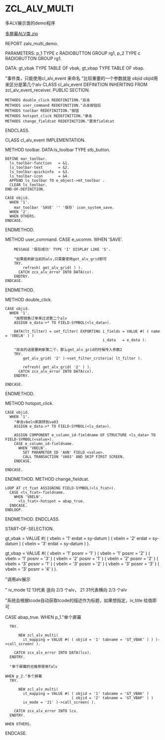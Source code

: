 # ZCL_ALV_MULTI
多ALV展示类的demo程序

[多屏幕ALV类.zip](https://github.com/Limiter-hao/ZCL_ALV_MULTI/files/7683254/ALV.zip)

REPORT zalv_multi_demo.

PARAMETERS: p_1 TYPE c RADIOBUTTON GROUP rg1,
            p_2 TYPE c RADIOBUTTON GROUP rg1.

DATA: gt_vbak TYPE TABLE OF vbak,
      gt_vbap TYPE TABLE OF vbap.

"事件类，只能使用cl_alv_event 来命名
"比较重要的一个参数就是 objid objid用来区分是第几个alv
CLASS cl_alv_event DEFINITION INHERITING FROM zcl_alv_event_receiver.
  PUBLIC SECTION.

    METHODS double_click REDEFINITION."双击
    METHODS user_command REDEFINITION."点击按钮后
    METHODS toolbar REDEFINITION."按钮
    METHODS hotspot_click REDEFINITION."单击
    METHODS change_fieldcat REDEFINITION."更改fieldcat

ENDCLASS.

CLASS cl_alv_event IMPLEMENTATION.

  METHOD toolbar.
    DATA:ls_toolbar TYPE stb_button.

    DEFINE mar_toolbar.
      ls_toolbar-function   = &1.
      ls_toolbar-text       = &2.
      ls_toolbar-quickinfo  = &3.
      ls_toolbar-icon       = &4.
      APPEND ls_toolbar TO e_object->mt_toolbar .
      CLEAR ls_toolbar.
    END-OF-DEFINITION.

    CASE objid.
      WHEN '1'.
        mar_toolbar 'SAVE' '' '保存' icon_system_save.
      WHEN '2'.
      WHEN OTHERS.
    ENDCASE.
  ENDMETHOD.

  METHOD user_command.
    CASE e_ucomm.
      WHEN 'SAVE'.

        MESSAGE '保存成功' TYPE 'I' DISPLAY LIKE 'S'.

        "如果是刷新当前的alv,只需要使用get_alv_grid即可
        TRY.
            refresh( get_alv_grid( ) ).
          CATCH zcx_alv_error INTO DATA(cx).
        ENDTRY.
    ENDCASE.
  ENDMETHOD.

  METHOD double_click.

    CASE objid.
      WHEN '1'.
        "按照销售订单来过滤第二个alv
        ASSIGN e_data->* TO FIELD-SYMBOL(<ls_data>).

        DATA(lt_filter) = set_filter( EXPORTING i_fields = VALUE #( ( name = 'VBELN' ) )
                                                i_data   = e_data ).

        "双击的话是要刷新第二个，那么get_alv_grid的时候传入参数2
        TRY.
            get_alv_grid( '2' )->set_filter_criteria( lt_filter ).

            refresh( get_alv_grid( '2' ) ).
          CATCH zcx_alv_error INTO DATA(cx).
        ENDTRY.

    ENDCASE.
  ENDMETHOD.

  METHOD hotspot_click.

    CASE objid.
      WHEN '1'.
        "单击vbeln来跳转到va03
        ASSIGN e_data->* TO FIELD-SYMBOL(<ls_data>).

        ASSIGN COMPONENT e_column_id-fieldname OF STRUCTURE <ls_data> TO FIELD-SYMBOL(<value>).
        CASE e_column_id-fieldname.
          WHEN 'VBELN'.
            SET PARAMETER ID 'AUN' FIELD <value>.
            CALL TRANSACTION 'VA03' AND SKIP FIRST SCREEN.
        ENDCASE.

    ENDCASE.

  ENDMETHOD.
  METHOD change_fieldcat.

    LOOP AT ct_fcat ASSIGNING FIELD-SYMBOL(<ls_fcat>).
      CASE <ls_fcat>-fieldname.
        WHEN 'VBELN'.
          <ls_fcat>-hotspot = abap_true.
      ENDCASE.
    ENDLOOP.

  ENDMETHOD.
ENDCLASS.

START-OF-SELECTION.

  gt_vbak = VALUE #( ( vbeln = '1' erdat = sy-datum )
  ( vbeln = '2' erdat = sy-datum )
  ( vbeln = '3' erdat = sy-datum ) ).

  gt_vbap = VALUE #(
  ( vbeln = '1' posnr = '1' )
  ( vbeln = '1' posnr = '2' )
  ( vbeln = '1' posnr = '3' )
  ( vbeln = '2' posnr = '1' )
  ( vbeln = '2' posnr = '2' )
  ( vbeln = '3' posnr = '1' )
  ( vbeln = '3' posnr = '2' )
  ( vbeln = '3' posnr = '3' )
  ( vbeln = '3' posnr = '4' ) ).

  "调用alv展示

  " iv_mode  12  13代表 竖向 2/3 个alv， 21  31代表横向 2/3 个alv

  "系统会根据tcode自动获取tcode的描述作为标题，如果想指定，iv_title 给值即可

  CASE abap_true.
    WHEN p_1."单个屏幕

      TRY.

          NEW zcl_alv_multi(
            it_mapping = VALUE #( ( objid = '1' tabname = 'GT_VBAK' ) ) )->call_screen( ).

        CATCH zcx_alv_error INTO DATA(lcx).
      ENDTRY.

      "单个屏幕的也推荐使用falv

    WHEN p_2."多个屏幕
      TRY.

          NEW zcl_alv_multi(
            it_mapping = VALUE #( ( objid = '1' tabname = 'GT_VBAK' )
                                  ( objid = '2' tabname = 'GT_VBAP' ) )
            iv_mode = '21' )->call_screen( ).

        CATCH zcx_alv_error INTO lcx.
      ENDTRY.

    WHEN OTHERS.
  ENDCASE.
